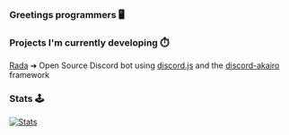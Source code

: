 ### Greetings programmers 🖥️

### Projects I'm currently developing ⏱️
[Rada](https://github.com/Iskawo/Rada/) ➜ Open Source Discord bot using [discord.js](https://discord.js.org) and the [discord-akairo](https://discord-akairo.github.io/#/) framework


### Stats 🕹️
[![Stats](https://github-readme-stats.vercel.app/api?username=Iskawo&theme=tokyonight)](https://github.com/Iskawo)
